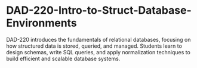 # DAD-220-Intro-to-Struct-Database-Environments
DAD-220 introduces the fundamentals of relational databases, focusing on how structured data is stored, queried, and managed. Students learn to design schemas, write SQL queries, and apply normalization techniques to build efficient and scalable database systems.
